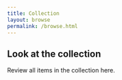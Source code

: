 ```yaml
---
title: Collection
layout: browse
permalink: /browse.html
---
```


## Look at the collection
Review all items in the collection here.
